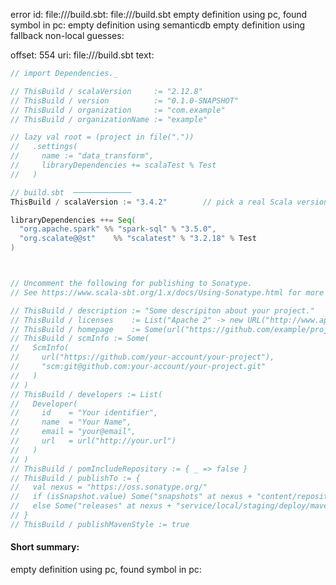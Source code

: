 error id: file://<WORKSPACE>/build.sbt:
file://<WORKSPACE>/build.sbt
empty definition using pc, found symbol in pc: 
empty definition using semanticdb
empty definition using fallback
non-local guesses:

offset: 554
uri: file://<WORKSPACE>/build.sbt
text:
```scala
// import Dependencies._

// ThisBuild / scalaVersion     := "2.12.8"
// ThisBuild / version          := "0.1.0-SNAPSHOT"
// ThisBuild / organization     := "com.example"
// ThisBuild / organizationName := "example"

// lazy val root = (project in file("."))
//   .settings(
//     name := "data_transform",
//     libraryDependencies += scalaTest % Test
//   )

// build.sbt  ─────────────
ThisBuild / scalaVersion := "3.4.2"        // pick a real Scala version

libraryDependencies ++= Seq(
  "org.apache.spark" %% "spark-sql" % "3.5.0",
  "org.scalate@@st"    %% "scalatest" % "3.2.18" % Test
)



// Uncomment the following for publishing to Sonatype.
// See https://www.scala-sbt.org/1.x/docs/Using-Sonatype.html for more detail.

// ThisBuild / description := "Some descripiton about your project."
// ThisBuild / licenses    := List("Apache 2" -> new URL("http://www.apache.org/licenses/LICENSE-2.0.txt"))
// ThisBuild / homepage    := Some(url("https://github.com/example/project"))
// ThisBuild / scmInfo := Some(
//   ScmInfo(
//     url("https://github.com/your-account/your-project"),
//     "scm:git@github.com:your-account/your-project.git"
//   )
// )
// ThisBuild / developers := List(
//   Developer(
//     id    = "Your identifier",
//     name  = "Your Name",
//     email = "your@email",
//     url   = url("http://your.url")
//   )
// )
// ThisBuild / pomIncludeRepository := { _ => false }
// ThisBuild / publishTo := {
//   val nexus = "https://oss.sonatype.org/"
//   if (isSnapshot.value) Some("snapshots" at nexus + "content/repositories/snapshots")
//   else Some("releases" at nexus + "service/local/staging/deploy/maven2")
// }
// ThisBuild / publishMavenStyle := true

```


#### Short summary: 

empty definition using pc, found symbol in pc: 